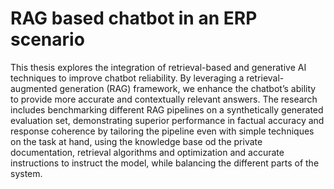 # RAG based chatbot in an ERP scenario

This thesis explores the integration of retrieval-based and generative AI techniques to improve chatbot reliability. By leveraging a retrieval-augmented generation (RAG) framework, we enhance the chatbot’s ability to provide more accurate and contextually relevant answers. The research includes benchmarking different RAG pipelines on a synthetically generated evaluation set, demonstrating superior performance in factual accuracy and response coherence by tailoring the pipeline even with simple techniques on the task at hand, using the knowledge base od the private documentation, retrieval algorithms and optimization and accurate instructions to instruct the model, while balancing the different parts of the system.
